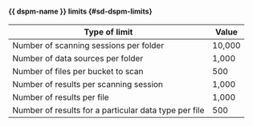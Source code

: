 #### {{ dspm-name }} limits {#sd-dspm-limits}

Type of limit | Value    
--- | ---
Number of scanning sessions per folder | 10,000
Number of data sources per folder | 1,000
Number of files per bucket to scan | 500
Number of results per scanning session | 1,000
Number of results per file | 1,000
Number of results for a particular data type per file | 500
